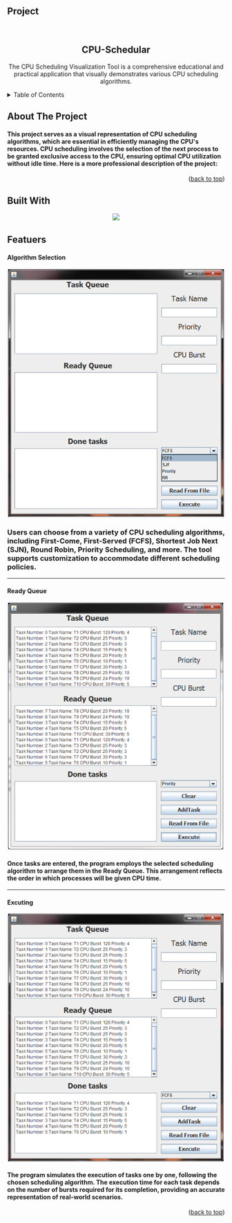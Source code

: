 ## Project

<br />

<div align="center">
  <h2 align="center">CPU-Schedular</h2>

  <p align="center">
    The CPU Scheduling Visualization Tool is a comprehensive educational and practical application that visually demonstrates various CPU scheduling algorithms.
  </p>
</div>

<details>
  <summary>Table of Contents</summary>
  <ol>
    <li>
      <a href="#about-the-project">About The Project</a>
      <ul>
        <li><a href="#built-with">Built With</a></li>
        <li><a href="#built-with">Featuers</a></li>
    </li>
    <li><a href="#license">License</a></li>
  </ol>
</details>
        
## About The Project



<h4>
  <p>
  This project serves as a visual representation of CPU scheduling algorithms, which are essential in efficiently managing the CPU's resources. CPU scheduling involves the selection of the next process to be granted exclusive access to the CPU, ensuring optimal CPU utilization without idle time. Here is a more professional description of the project:
</h4>


<p align="right">(<a href="#Project">back to top</a>)</p>


## Built With

<p align="center">
  <a href="https://skillicons.dev">
    <img src="https://skillicons.dev/icons?i=java" />
  </a>
</p>






## Featuers

<h4>Algorithm Selection  </h4>
<p align="center">
<img src="https://github.com/404dn/CPU-Schedular/blob/master/Pictures/selecting%20algorithm.png" alt="drawing" width="500"/>
</p>

<h3>
  <p>
  Users can choose from a variety of CPU scheduling algorithms, including First-Come, First-Served (FCFS), Shortest Job Next (SJN), Round Robin, Priority Scheduling, and more. The tool supports customization to accommodate different scheduling policies.
</h3>

----


<h4>Ready Queue</h4>
<p align="center">
<img src="https://github.com/404dn/CPU-Schedular/blob/master/Pictures/ready%20qeue.png" alt="drawing" width="500"/>
</p>
<h4>
  <p>
  Once tasks are entered, the program employs the selected scheduling algorithm to arrange them in the Ready Queue. This arrangement reflects the order in which processes will be given CPU time.
</h4>

----

<h4>Excuting</h4>
<p align="center">
<img src="https://github.com/404dn/CPU-Schedular/blob/master/Pictures/excuting.png" alt="drawing" width="500"/>
</p>

<h4>
  <p>
  The program simulates the execution of tasks one by one, following the chosen scheduling algorithm. The execution time for each task depends on the number of bursts required for its completion, providing an accurate representation of real-world scenarios.
</h4>


<p align="right">(<a href="#Project">back to top</a>)</p>













